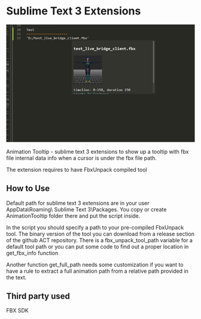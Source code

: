Sublime Text 3 Extensions
=====================

[![AnimationTooltip](https://github.com/Avalanche-Studios/ACT/blob/master/docs/images/sublime_animation_tooltip.jpg)]()

  Animation Tooltip - sublime text 3 extensions to show up a tooltip with fbx file internal data info when a cursor is under the fbx file path.

The extension requires to have FbxUnpack compiled tool


How to Use
---------------------
  Default path for sublime text 3 extensions are in your user AppData\Roaming\ Sublime Text 3\Packages. You copy or create AnimationTooltip folder there and put the script inside.

In the script you should specify a path to your pre-compiled FbxUnpack tool. The binary version of the tool you can download from a release section of the github ACT repository.
 There is a fbx_unpack_tool_path variable for a default tool path or you can put some code to find out a proper location in get_fbx_info function

 Another function get_full_path needs some customization if you want to have a  rule to extract a full animation path from a relative path provided in the text.


Third party used
---------------------
FBX SDK
